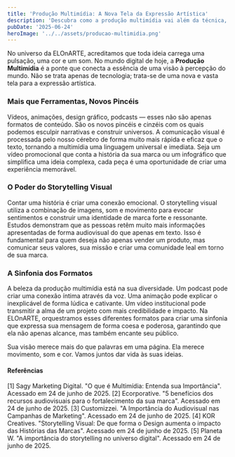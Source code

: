 ```yaml
---
title: 'Produção Multimídia: A Nova Tela da Expressão Artística'
description: 'Descubra como a produção multimídia vai além da técnica, transformando-se em uma poderosa ferramenta de storytelling para dar vida às suas ideias e construir uma presença online autêntica.'
pubDate: '2025-06-24'
heroImage: '../../assets/producao-multimidia.png'
---
```


No universo da ELOnARTE, acreditamos que toda ideia carrega uma pulsação, uma cor e um som. No mundo digital de hoje, a **Produção Multimídia** é a ponte que conecta a essência de uma visão à percepção do mundo. Não se trata apenas de tecnologia; trata-se de uma nova e vasta tela para a expressão artística.

### Mais que Ferramentas, Novos Pincéis

Vídeos, animações, design gráfico, podcasts — esses não são apenas formatos de conteúdo. São os novos pincéis e cinzéis com os quais podemos esculpir narrativas e construir universos. A comunicação visual é processada pelo nosso cérebro de forma muito mais rápida e eficaz que o texto, tornando a multimídia uma linguagem universal e imediata. Seja um vídeo promocional que conta a história da sua marca ou um infográfico que simplifica uma ideia complexa, cada peça é uma oportunidade de criar uma experiência memorável.

### O Poder do Storytelling Visual

Contar uma história é criar uma conexão emocional. O storytelling visual utiliza a combinação de imagens, som e movimento para evocar sentimentos e construir uma identidade de marca forte e ressonante. Estudos demonstram que as pessoas retêm muito mais informações apresentadas de forma audiovisual do que apenas em texto. Isso é fundamental para quem deseja não apenas vender um produto, mas comunicar seus valores, sua missão e criar uma comunidade leal em torno de sua marca.

### A Sinfonia dos Formatos

A beleza da produção multimídia está na sua diversidade. Um podcast pode criar uma conexão íntima através da voz. Uma animação pode explicar o inexplicável de forma lúdica e cativante. Um vídeo institucional pode transmitir a alma de um projeto com mais credibilidade e impacto. Na ELOnARTE, orquestramos esses diferentes formatos para criar uma sinfonia que expressa sua mensagem de forma coesa e poderosa, garantindo que ela não apenas alcance, mas também encante seu público.

Sua visão merece mais do que palavras em uma página. Ela merece movimento, som e cor. Vamos juntos dar vida às suas ideias.

#### **Referências**
[1] Sagy Marketing Digital. "O que é Multimídia: Entenda sua Importância". Acessado em 24 de junho de 2025.
[2] Ecorporative. "5 benefícios dos recursos audiovisuais para o fortalecimento da sua marca". Acessado em 24 de junho de 2025.
[3] Customizzei. "A Importância do Audiovisual nas Campanhas de Marketing". Acessado em 24 de junho de 2025.
[4] KOR Creatives. "Storytelling Visual: De que forma o Design aumenta o impacto das Histórias das Marcas". Acessado em 24 de junho de 2025.
[5] Planeta W. "A importância do storytelling no universo digital". Acessado em 24 de junho de 2025.